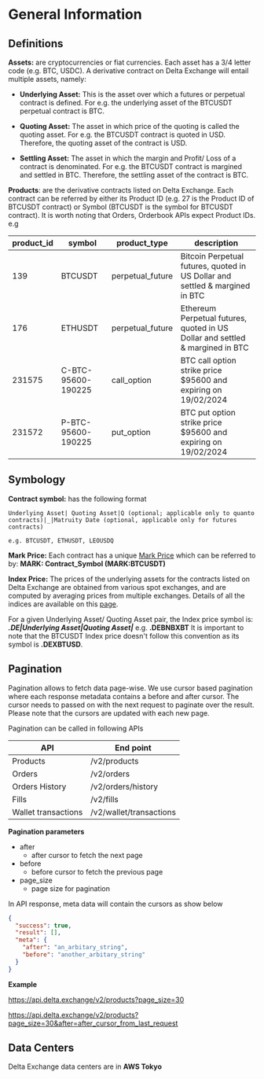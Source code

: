 # General Information
## Definitions
  **Assets:** are cryptocurrencies or fiat currencies. Each asset has a 3/4 letter code (e.g. BTC, USDC). A derivative contract on Delta Exchange will entail multiple assets, namely:

   - **Underlying Asset:** This is the asset over which a futures or perpetual contract is defined. For e.g. the underlying asset of the BTCUSDT perpetual contract is BTC. 

   - **Quoting Asset:** The asset in which price of the quoting is called the quoting asset. For e.g. the BTCUSDT contract is quoted in USD. Therefore, the quoting asset of the contract is USD.
   
   - **Settling Asset:** The asset in which the margin and Profit/ Loss of a contract is denominated. For e.g. the BTCUSDT contract is margined and settled in BTC. Therefore, the settling asset of the contract is BTC.

**Products**: are the derivative contracts listed on Delta Exchange. Each contract can be referred by either its Product ID (e.g. 27 is the Product ID of BTCUSDT contract) or Symbol (BTCUSDT is the symbol for BTCUSDT contract). It is worth noting that Orders, Orderbook APIs expect Product IDs. 
e.g

product_id| symbol |product_type| description
--|--|--|--
139|BTCUSDT|perpetual_future|Bitcoin Perpetual futures, quoted in US Dollar and settled & margined in BTC
176|ETHUSDT|perpetual_future|Ethereum Perpetual futures, quoted in US Dollar and settled & margined in BTC
231575|C-BTC-95600-190225|call_option|BTC call option strike price $95600 and expiring on 19/02/2024
231572|P-BTC-95600-190225|put_option|BTC put option strike price $95600 and expiring on 19/02/2024


## Symbology

**Contract symbol:** has the following format

    Underlying Asset| Quoting Asset|Q (optional; applicable only to quanto contracts)|_|Matruity Date (optional, applicable only for futures contracts)
    
    e.g. BTCUSDT, ETHUSDT, LEOUSDQ
  
**Mark Price:** Each contract has a unique [Mark Price](https://global.delta.exchange/user-guide/)  which can be referred to by: **MARK: Contract_Symbol (MARK:BTCUSDT)** 

**Index Price:** The prices of the underlying assets for the contracts listed on Delta Exchange are obtained from various spot exchanges, and are computed by averaging prices from multiple exchanges. Details of all the indices are available on this [page](https://global.delta.exchange/indices/).
  

For a given Underlying Asset/ Quoting Asset pair, the Index price symbol is: ***.DE|Underlying Asset|Quoting Asset|*** 
e.g. **.DEBNBXBT**
It is important to note that the BTCUSDT Index price doesn't follow this convention as its symbol is **.DEXBTUSD**.

  
## Pagination
Pagination allows to fetch data page-wise. We use cursor based pagination where each response metadata contains a before and after cursor. The cursor needs to passed on with the next request to paginate over the result. Please note that the cursors are updated with each new page.

Pagination can be called in following APIs

API|End point|
--|--
Products|/v2/products
Orders|/v2/orders
Orders History|/v2/orders/history
Fills|/v2/fills
Wallet transactions|/v2/wallet/transactions

**Pagination parameters**

  - after 
    - after cursor to fetch the next page
  - before 
    - before cursor to fetch the previous page
  - page_size
    - page size for pagination

In API response, meta data will contain the cursors as show below

```json
{
  "success": true,
  "result": [],
  "meta": {
    "after": "an_arbitary_string",
    "before": "another_arbitary_string"
  }
}
```
  
**Example**

https://api.delta.exchange/v2/products?page_size=30

https://api.delta.exchange/v2/products?page_size=30&after=after_cursor_from_last_request

## Data Centers 
Delta Exchange data centers are in **AWS Tokyo**